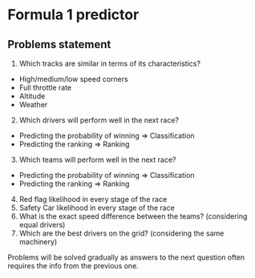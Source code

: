 # Formula 1 predictor

## Problems statement
1. Which tracks are similar in terms of its characteristics?
- High/medium/low speed corners
- Full throttle rate
- Altitude
- Weather
2. Which drivers will perform well in the next race?
- Predicting the probability of winning => Classification
- Predicting the ranking => Ranking
3. Which teams will perform well in the next race?
- Predicting the probability of winning => Classification
- Predicting the ranking => Ranking
4. Red flag likelihood in every stage of the race
5. Safety Car likelihood in every stage of the race
6. What is the exact speed difference between the teams? (considering equal drivers)
7. Which are the best drivers on the grid? (considering the same machinery)

Problems will be solved gradually as answers to the next question often requires the info from the previous one. 